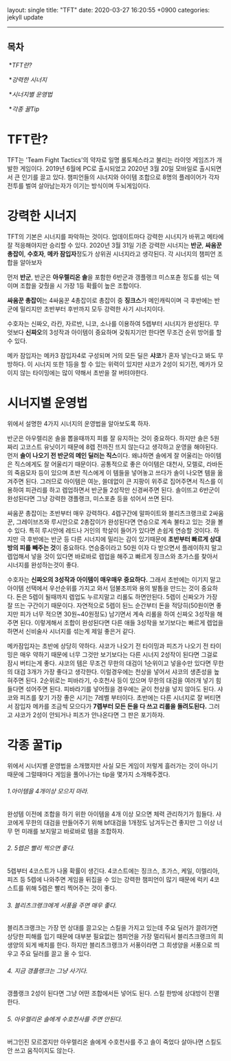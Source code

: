 layout: single
title:  "TFT"
date:   2020-03-27 16:20:55 +0900
categories: jekyll update

----------------------------------------------

## 목차

​	**TFT란?*

​	**강력한 시너지*

​	**시너지별 운영법*

​	**각종 꿀Tip*



# TFT란?

TFT는 'Team Fight Tactics'의 약자로 일명 롤토체스라고 불리는 라이엇 게임즈가 개발한 게임이다. 2019년 6월에 PC로 출시되었고 2020년 3월 20일 모바일로 출시되면서 큰 인기를 끌고 있다. 챔피언들의 시너지와 아이템 조합으로 8명의 플레이어가 각자 전투를 벌여 살아남는자가 이기는 방식이며 두뇌게임이다. 



# 강력한 시너지

TFT의 기본은 시너지를 파악하는 것이다. 업데이트마다 강력한 시너지가 바뀌고 메타에 잘 적응해야지만 승리할 수 있다. 2020년 3월 31일 기준 강력한 시너지는 **반군**, **싸움꾼 총잡이**, **수호자**, **메카 잠입자**정도가 상위권 시너지라고 생각된다. 각 시너지의 챔피언 조합을 알아보자

먼저 **반군**, 반군은 **아우렐리온 솔**을 포함한 6반군과 갱플랭크 미스포츈 정도를 섞는 덱이며 조합을 갖췄을 시 가장 1등 확률이 높은 조합이다.

**싸움꾼 총잡이**는 4싸움꾼 4총잡이로 총잡이 중 **징크스**가 메인캐릭이며 극 후반에는 반군에 밀리지만 초반부터 후반까지 모두 강력한 사기 시너지이다.

수호자는 신짜오, 라칸, 자르반, 니코, 소나를 이용하여 5렙부터 시너지가 완성된다. 무엇보다 **신짜오**의 3성작과 아이템이 중요하며 갖춰지기만 한다면 무조건 순위 방어를 할 수 있다.

메카 잠입자는 메카3 잠입자4로 구성되며 거의 모든 딜은 **샤코**가 혼자 넣는다고 봐도 무방하다. 이 시너지 또한  1등을 할 수 있는 위력이 있지만 샤코가 2성이 되기전, 메카가 모이지 않는 타이밍에는 많이 약해서 초반을 잘 버텨야한다.

# 시너지별 운영법

위에서 설명한 4가지 시너지의 운영법을 알아보도록 하자.

반군은 아우렐리온 솔을 뽑을때까지 피를 잘 유지하는 것이 중요하다. 하지만 솔은 5원짜리 고코스트 유닛이기 때문에 8렙 전까진 뜨지 않는다고 생각하고 운영을 해야된다. 먼저 **솔이 나오기 전 반군의 메인 딜러는 직스**이다. 왜냐하면 솔에게 잘 어울리는 아이템은 직스에게도 잘 어울리기 때문이다. 공통적으로 좋은 아이템은 대천사, 모렐로, 라바돈의 죽음모자 등이 있으며 초반 직스에게 이 템들을 넣어놓고 쓰다가 솔이 나오면 템을 옮겨주면 된다. 그러므로 아이템은 여눈, 쓸데없이 큰 지팡이 위주로 집어주면서 직스를 이용하여 피관리를 하고 렙업하면서 반군들 2성작만 신경써주면 된다. 솔이뜨고 6반군이 완성된다면 그냥 강력한 갱플랭크, 미스포츈 등을 섞어서 쓰면 된다.



싸움꾼 총잡이는 초반부터 매우 강력하다.  4렙구간에 말파이트와 블리츠크랭크로 2싸움꾼, 그레이브즈와 루시안으로 2총잡이가 완성된다면 연승으로 계속 불타고 있는 것을 볼 수 있다. 특히 루시안에 레드나 거인의 학살이 들어가 있다면 손쉽게 연승할 것이다. 하지만 극 후반에는 반군 등 다른 시너지에 밀리는 감이 있기때문에 **초반부터 빠르게 상대방의 피를 빼주는 것**이 중요하다. 연승중이라고 50원 이자 다 받으면서 플레이하지 말고 렙업해서 넣을 것이 있다면 바로바로 렙업을 해주고 빠르게 징크스와 초가스를 찾아서 시너지를 완성하는것이 좋다.



수호자는 **신짜오의 3성작과 아이템이 매우매우 중요하다.** 그래서 초반에는 이기지 말고 아이템 선택에서 우선순위를 가지고 와서 덤불조끼와 용의 발톱을 만드는 것이 중요하다. 돈은 5렙이 될때까지 렙업도 누르지말고 리롤도 하면안된다. 5렙이 신짜오가 가장 잘 뜨는 구간이기 때문이다. 자연적으로 5렙이 된느 순간부터 돈을 적당히(50원이면 좋지만 피가 너무 적으면 30원~40원정도) 남기면서 계속 리롤을 하여 신짜오 3성작을 해주면 된다. 이렇게해서 조합이 완성된다면 다른 애들 3성작을 보기보다는 빠르게 렙업을 하면서 신비술사 시너지를 섞는게 제일 좋은거 같다.



메카잠입자는 초반에 상당히 약하다. 샤코가 나오기 전 타이밍과 피즈가 나오기 전 타이밍은 매우 약하기 때문에 너무 그것만 보기보다는 다른 시너지 2성작이 된다면 그걸로 잠시 버티는게 좋다. 샤코의 템은 무조건 무한의 대검이 1순위이고 넣을수만 있다면 무한의 대검 3개가 가장 좋다고 생각한다.  이럴경우에는 천상을 넣어서 샤코의 생존성을 높혀주면 된다. 2순위로는 피바라기, 수호천사 등이 있으며 무한의 대검을 여러개 넣기 힘들다면 섞어주면 된다. 피바라기를 넣어줬을 경우에는 굳이 천상을 넣지 않아도 된다. 샤코와 피즈를 찾기 가장 좋은 시기는 7레벨 부터이다. 초반에는 다른 시너지로 잘 버티면서 잠입자 메카를 조금씩 모으다가 **7렙부터 모든 돈을 다 쓰고 리롤을 돌려도된다.** 그러고 샤코가 2성이 안되거나 피즈가 안나온다면 그 판은 포기하자.



# 각종 꿀Tip

위에서 시너지별 운영법을 소개했지만 사실 모든 게임이 저렇게 흘러가는 것이 아니기 때문에 그럴때마다 게임을 풀어나가는 tip을 몇가지 소개해주겠다. 

###### 1.아이템을 4개이상 모으지 마라.

완성템 이전에 조합을 하기 위한 아이템을 4개 이상 모으면 체력 관리하기가 힘들다. 샤코에게 무한의 대검을 만들어주기 위해 bf대검을 1개정도 남겨두는건 좋지만 그 이상 너무 먼 미래를 보지말고 바로바로 템을 조합하자.

###### 2. 5렙은 빨리 찍으면 좋다.

5렙부터 4코스트가 나올 확률이 생긴다. 4코스트에는 징크스, 초가스, 케일, 이렐리아, 피즈 등 5렙에 나와주면 게임을 뒤집을 수 있는 강력한 챔피언이 많기 때문에 럭키 4코스트를 위해 5렙은 빨리 찍어주는 것이 좋다. 

###### 3. 블리츠크랭크에게 서풍을 주면 매우 좋다.

블리츠크랭크는 가장 먼 상대를 끌고오는 스킬을 가지고 있는데 주요 딜러가 끌려가면 상당한 피해를 입기 때문에 대부분 필요없는 챔피언을 가장 멀리둬서 블리츠크랭크의 희생양의 되게 배치를 한다. 하지만 블리츠크랭크가 서풍이라면 그 희생양을 서풍으로 띄우고 주요 딜러를 끌고 올 수 있다.

###### 4. 지금 갱플랭크는 그냥 사기다.

갱플랭크 2성이 된다면 그냥 어떤 조합에서든 넣어도 된다. 스킬 한방에 상대방이 전멸한다.

###### 5. 아우렐리온 솔에게 수호천사를 주면 안된다.

버그인진 모르겠지만 아우렐리온 솔에게 수호천사를 주고 솔이 죽었다 살아나면 스킬도 안 쓰고 움직이지도 않는다.



